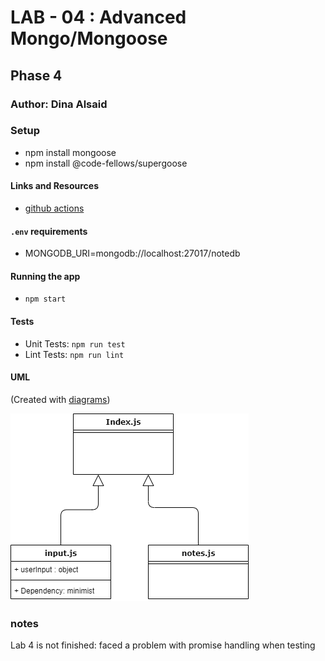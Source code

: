 # LAB - 04 : Advanced Mongo/Mongoose

## Phase 4

### Author: Dina Alsaid

### Setup

- npm install mongoose
- npm install @code-fellows/supergoose

#### Links and Resources

- [github actions](https://github.com/dinaAlsaid/notes/actions)

#### `.env` requirements

- MONGODB_URI=mongodb://localhost:27017/notedb

#### Running the app

- `npm start`

#### Tests

- Unit Tests: `npm run test`
- Lint Tests: `npm run lint`

#### UML

(Created with [diagrams](https://app.diagrams.net/))

![UML Diagram](UML.png)

### notes 

Lab 4 is not finished: faced a problem with promise handling when testing